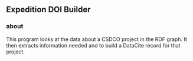 ## Expedition DOI Builder

### about
This program looks at the data about a CSDCO project in the RDF graph.  It then 
extracts information needed and to build a DataCite record for that project.